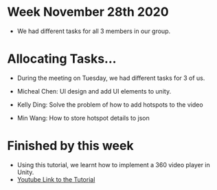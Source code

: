 # Week November 28th 2020
- We had different tasks for all 3 members in our group.

# Allocating Tasks...
- During the meeting on Tuesday, we had different tasks for 3 of us.

- Micheal Chen: UI design and add UI elements to unity.
- Kelly Ding: Solve the problem of how to add hotspots to the video
- Min Wang: How to store hotspot details to json 

# Finished by this week
- Using this tutorial, we learnt how to implement a 360 video player in Unity.
- [Youtube Link to the Tutorial](https://www.youtube.com/watch?v=RxlQnPcOoYc&t)
